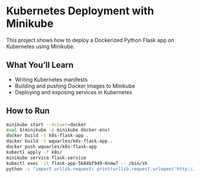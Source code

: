 # Kubernetes Deployment with Minikube

This project shows how to deploy a Dockerized Python Flask app on Kubernetes using Minikube.

## What You’ll Learn

- Writing Kubernetes manifests
- Building and pushing Docker images to Minikube
- Deploying and exposing services in Kubernetes

## How to Run

```bash
minikube start --driver=docker
eval $(minikube -p minikube docker-env)
docker build -t k8s-flask-app .
docker build -t wquarles/k8s-flask-app .
docker push wquarles/k8s-flask-app
kubectl apply -f k8s/
minikube service flask-service
kubectl exec -it flask-app-5b84bf949-6nmw7 -- /bin/sh
python -c "import urllib.request; print(urllib.request.urlopen('http://localhost:5000').read())"

